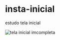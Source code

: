 # insta-inicial
estudo tela inicial

![tela inicial imcompleta](https://github.com/patriciamilane/insta-inicial/blob/master/img/imagem.png)


